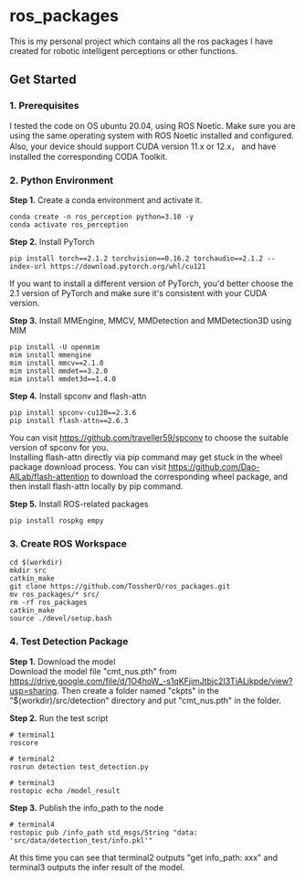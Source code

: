 # ros_packages
This is my personal project which contains all the ros packages I have created for robotic intelligent perceptions or other functions.

## Get Started
### 1. Prerequisites
I tested the code on OS ubuntu 20.04, using ROS Noetic. Make sure you are using the same operating system with ROS Noetic installed and configured. Also, your device should support CUDA version 11.x or 12.x， and have installed the corresponding CODA Toolkit.

### 2. Python Environment
**Step 1.**  Create a conda environment and activate it.  
```shell
conda create -n ros_perception python=3.10 -y
conda activate ros_perception
```

**Step 2.**  Install PyTorch
```shell
pip install torch==2.1.2 torchvision==0.16.2 torchaudio==2.1.2 --index-url https://download.pytorch.org/whl/cu121
```
If you want to install a different version of PyTorch, you'd better choose the 2.1 version of PyTorch and make sure it's consistent with your CUDA version.

**Step 3.**  Install MMEngine, MMCV, MMDetection and MMDetection3D using MIM
```shell
pip install -U openmim
mim install mmengine
mim install mmcv==2.1.0
mim install mmdet==3.2.0
mim install mmdet3d==1.4.0
```

**Step 4.**  Install spconv and flash-attn
```shell
pip install spconv-cu120==2.3.6
pip install flash-attn==2.6.3
```
You can visit https://github.com/traveller59/spconv to choose the suitable version of spconv for you.  
Installing flash-attn directly via pip command may get stuck in the wheel package download process. You can visit https://github.com/Dao-AILab/flash-attention to download the corresponding wheel package, and then install flash-attn locally by pip command.

**Step 5.**  Install ROS-related packages
```shell
pip install rospkg empy
```

### 3. Create ROS Workspace
```shell
cd $(workdir)
mkdir src
catkin_make
git clone https://github.com/TossherO/ros_packages.git
mv ros_packages/* src/
rm -rf ros_packages
catkin_make
source ./devel/setup.bash
```

### 4. Test Detection Package
**Step 1.** Download the model  
Download the model file "cmt_nus.pth" from https://drive.google.com/file/d/1O4hoW_-s1qKFjimJtbjc2I3TiALjkpde/view?usp=sharing. Then create a folder named "ckpts" in the "\$(workdir)/src/detection" directory and put "cmt_nus.pth" in the folder.

**Step 2.** Run the test script
```shell
# terminal1
roscore

# terminal2
rosrun detection test_detection.py

# terminal3
rostopic echo /model_result
```

**Step 3.** Publish the info_path to the node
```shell
# terminal4
rostopic pub /info_path std_msgs/String "data: 'src/data/detection_test/info.pkl'"
```
At this time you can see that terminal2 outputs "get info_path: xxx" and terminal3 outputs the infer result of the model.